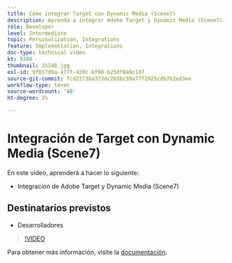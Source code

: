 ```yaml
---
title: Cómo integrar Target con Dynamic Media (Scene7)
description: Aprenda a integrar Adobe Target y Dynamic Media (Scene7).
role: Developer
level: Intermediate
topic: Personalization, Integrations
feature: Implementation, Integrations
doc-type: technical video
kt: 5388
thumbnail: 35148.jpg
exl-id: 9f017d6a-477f-420c-bf90-b25df0a9c147
source-git-commit: fcd2273ba373dc2b3bc59a77f1925cdb7b2ed3ee
workflow-type: tm+mt
source-wordcount: '48'
ht-degree: 2%

---
```


# Integración de Target con Dynamic Media (Scene7)

En este vídeo, aprenderá a hacer lo siguiente:

* Integración de Adobe Target y Dynamic Media (Scene7)

## Destinatarios previstos

* Desarrolladores

>[!VIDEO](https://video.tv.adobe.com/v/35148/?quality=12)

Para obtener más información, visite la [documentación](https://experienceleague.adobe.com/docs/target/using/administer/scene7-settings.html?lang=en).
